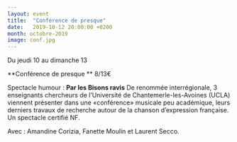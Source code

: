 ```yaml
---
layout: event
title:  "Conférence de presque"
date:   2019-10-12 20:00:00 +0200
month: octobre-2019
image: conf.jpg
---
```





 Du jeudi 10 au dimanche 13

 **Conférence de presque  ** 8/13€



Spectacle humour : **Par les Bisons ravis** De renommée interrégionale, 3 enseignants chercheurs de l’Université de Chantemerle-les-Avoines (UCLA) viennent présenter dans une «conférence» musicale peu académique, leurs derniers travaux de recherche autour de la chanson d’expression française. Un spectacle certifié NF.

Avec : Amandine Corizia, Fanette Moulin et Laurent Secco.

